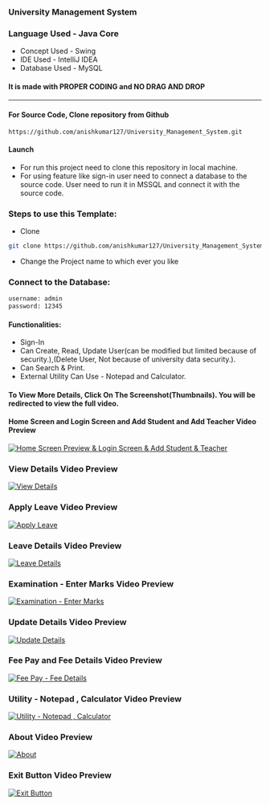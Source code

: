 ### University Management System

### Language Used -  Java Core
- Concept Used - Swing
- IDE Used - IntelliJ IDEA
- Database Used - MySQL

#### It is made with PROPER CODING and NO DRAG AND DROP

---------------------------------------------------------------------------------------------------------- 
#### For Source Code, Clone repository from Github

```https://github.com/anishkumar127/University_Management_System.git```

#### Launch

- For run this project need to clone this repository in local machine.
- For using feature like sign-in user need to connect a database to the source code.  User need to run it in MSSQL and connect it with the source code.

### Steps to use this Template:

- Clone 

```bash
git clone https://github.com/anishkumar127/University_Management_System.git
```
- Change the Project name to which ever you like

### Connect to the Database:
```bash
username: admin
password: 12345
```
#### Functionalities:
- Sign-In
- Can Create, Read, Update User(can be modified but limited because of security.),(Delete User, Not because of university data security.).
- Can Search & Print.
- External Utility Can Use - Notepad and Calculator.


#### To View More Details, Click On The Screenshot(Thumbnails). You will be redirected to view the full video.

#### Home Screen and Login Screen and Add Student and Add Teacher Video Preview

[![Home Screen Preview & Login Screen & Add Student & Teacher](https://img.youtube.com/vi/mvTPn_qbHvw/maxresdefault.jpg)](https://www.youtube.com/watch?v=mvTPn_qbHvw)

### View Details Video Preview

[![View Details](https://img.youtube.com/vi/n6E04P3dsx0/maxresdefault.jpg)](https://www.youtube.com/watch?v=n6E04P3dsx0)

### Apply Leave Video Preview

[![Apply Leave](https://img.youtube.com/vi/Io2iOF8XFOw/maxresdefault.jpg)](https://www.youtube.com/watch?v=Io2iOF8XFOw)

### Leave Details Video Preview

[![Leave Details](https://img.youtube.com/vi/gQZOqzud-GE/maxresdefault.jpg)](https://www.youtube.com/watch?v=gQZOqzud-GE)

### Examination - Enter Marks Video Preview

[![Examination - Enter Marks](https://img.youtube.com/vi/FztSFtwobtM/maxresdefault.jpg)](https://www.youtube.com/watch?v=FztSFtwobtM)

### Update Details Video Preview

[![Update Details](https://img.youtube.com/vi/M84-Mghgrpg/maxresdefault.jpg)](https://www.youtube.com/watch?v=M84-Mghgrpg)

### Fee Pay and Fee Details Video Preview

[![Fee Pay - Fee Details](https://img.youtube.com/vi/TjdEWf6nz0c/maxresdefault.jpg)](https://www.youtube.com/watch?v=TjdEWf6nz0c)

### Utility - Notepad , Calculator Video Preview

[![Utility - Notepad , Calculator](https://img.youtube.com/vi/d3iXqcQu_zg/maxresdefault.jpg)](https://www.youtube.com/watch?v=d3iXqcQu_zg)

### About Video Preview

[![About](https://img.youtube.com/vi/3YhqfJ1xJck/maxresdefault.jpg)](https://www.youtube.com/watch?v=3YhqfJ1xJck)

### Exit Button Video Preview

[![Exit Button](https://img.youtube.com/vi/rNYfYQnX46U/maxresdefault.jpg)](https://www.youtube.com/watch?v=rNYfYQnX46U)


